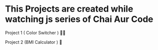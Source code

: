 # This Projects are created while watching js series of Chai Aur Code

Project 1 ( Color Switcher ) 🧊💥    

Project 2 (BMI Calculator ) 🧮    
